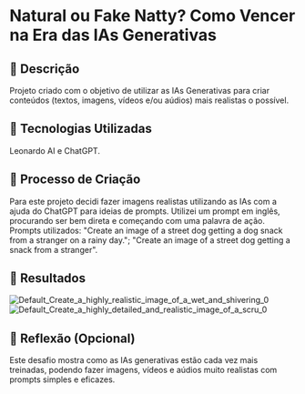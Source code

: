 # Natural ou Fake Natty? Como Vencer na Era das IAs Generativas

## 📒 Descrição
Projeto criado com o objetivo de utilizar as IAs Generativas para criar conteúdos (textos, imagens, vídeos e/ou aúdios) mais realistas o possível.

## 🤖 Tecnologias Utilizadas
Leonardo AI e ChatGPT.

## 🧐 Processo de Criação
Para este projeto decidi fazer imagens realistas utilizando as IAs com a ajuda do ChatGPT para ideias de prompts.
Utilizei um prompt em inglês, procurando ser bem direta e começando com uma palavra de ação. 
Prompts utilizados: "Create an image of a street dog getting a dog snack from a stranger on a rainy day."; "Create an image of a street dog getting a snack from a stranger".

## 🚀 Resultados
![Default_Create_a_highly_realistic_image_of_a_wet_and_shivering_0](https://github.com/user-attachments/assets/f7f1a657-40d9-4db2-b6bb-1a58df6e326a)
![Default_Create_a_highly_detailed_and_realistic_image_of_a_scru_0](https://github.com/user-attachments/assets/a1c279c0-5056-44b1-af60-967b15a362e3)



## 💭 Reflexão (Opcional)
Este desafio mostra como as IAs generativas estão cada vez mais treinadas, podendo fazer imagens, vídeos e aúdios muito realistas com prompts simples e eficazes. 
